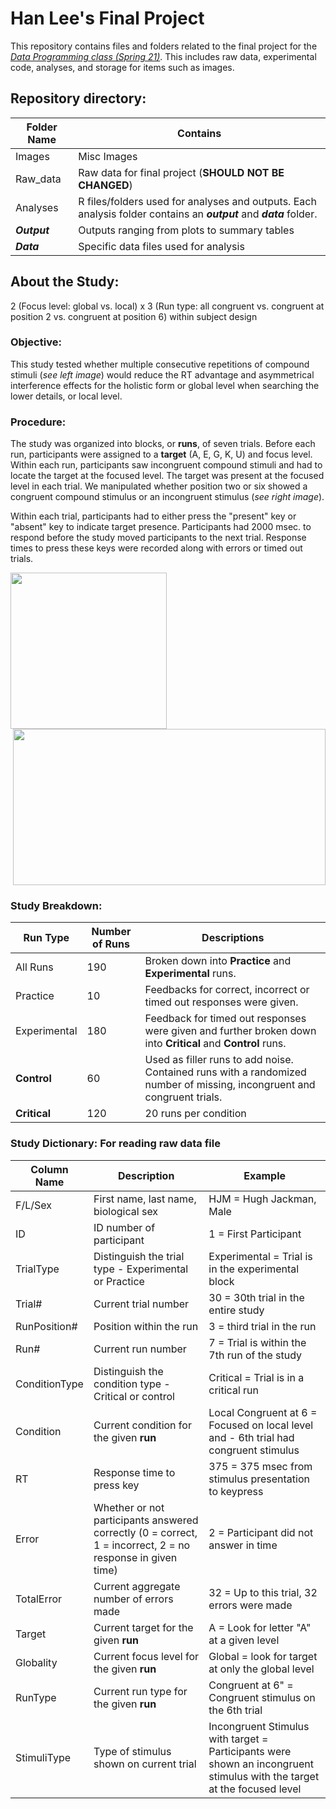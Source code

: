 # Han Lee's Final Project


This repository contains files and folders related to the final project for the [*Data Programming class (Spring 21)*](https://progdata.netlify.app/#about). This includes raw data, experimental code, analyses, and storage for items such as images.

## Repository directory:

| Folder Name   | Contains |
| ----------- | ----------- |
| Images     | Misc Images |
| Raw_data  | Raw data for final project (**SHOULD NOT BE CHANGED**) |
| Analyses  | R files/folders used for analyses and outputs. Each analysis folder contains an **_output_** and **_data_** folder.|
| **_Output_** | Outputs ranging from plots to summary tables |
| **_Data_**  |  Specific data files used for analysis  |

## About the Study:

2 (Focus level: global vs. local) x 3 (Run type: all congruent vs. congruent at position 2 vs. congruent at position 6) within subject design 

### Objective:

This study tested whether multiple consecutive repetitions of compound stimuli (_see left image_) would reduce the RT advantage and asymmetrical interference effects for the holistic form or global level when searching the lower details, or local level.  

### Procedure:

The study was organized into blocks, or **runs**, of seven trials. Before each run, participants were assigned to a **target** (A, E, G, K, U) and focus level. Within each run, participants saw incongruent compound stimuli and had to locate the target at the focused level. The target was present at the focused level in each trial. We manipulated whether position two or six showed a congruent compound stimulus or an incongruent stimulus (_see right image_). 

Within each trial, participants had to either press the "present" key or "absent" key to indicate target presence. Participants had 2000 msec. to respond before the study moved participants to the next trial. Response times to press these keys were recorded along with errors or timed out trials. 

<img src="https://github.com/usf-progdata/hw-Han-Lee93/blob/HW4/final_project/Images/Slide16.PNG" width="250" height="250" align="left"> 
<img src="https://github.com/usf-progdata/hw-Han-Lee93/blob/HW4/final_project/Images/run_breakdown.png" width="500" height="250" align="right">

<br clear="right"/>

### Study Breakdown:

| Run Type | Number of Runs |  Descriptions  |
| ----------- | ----------- |----------- |
| All Runs     | 190 |  Broken down into **Practice** and **Experimental** runs. |
| Practice     | 10 |  Feedbacks for correct, incorrect or timed out responses were given. |
| Experimental     | 180 |  Feedback for timed out responses were given and further broken down into **Critical** and **Control** runs. | 
| **Control**     | 60 |  Used as filler runs to add noise. Contained runs with a randomized number of missing, incongruent and congruent trials. |
| **Critical**     | 120 | 20 runs per condition |

### Study Dictionary: For reading raw data file
| Column Name | Description |  Example  |
| ----------- | ----------- |----------- |
| F/L/Sex | First name, last name, biological sex | HJM = Hugh Jackman, Male |
| ID | ID number of participant | 1 = First Participant |
| TrialType | Distinguish the trial type - Experimental or Practice | Experimental = Trial is in the experimental block |
| Trial# | Current trial number | 30 = 30th trial in the entire study |
| RunPosition# | Position within the run | 3 = third trial in the run |
| Run# | Current run number | 7 = Trial is within the 7th run of the study |
| ConditionType | Distinguish the condition type - Critical or control | Critical = Trial is in a critical run |
| Condition | Current condition for the given **run** | Local Congruent at 6 = Focused on local level and - 6th trial had congruent stimulus |
| RT | Response time to press key | 375 = 375 msec from stimulus presentation to keypress |
| Error | Whether or not participants answered correctly (0 = correct, 1 = incorrect, 2 = no response in given time) | 2 = Participant did not answer in time |
| TotalError | Current aggregate number of errors made | 32 = Up to this trial, 32 errors were made |
| Target | Current target for the given **run** | A = Look for letter "A" at a given level |
| Globality | Current focus level for the given **run** | Global = look for target at only the global level |
| RunType |  Current run type for the given **run** | Congruent at 6" = Congruent stimulus on the 6th trial |
| StimuliType | Type of stimulus shown on current trial | Incongruent Stimulus with target = Participants were shown an incongruent stimulus with the target at the focused level |
